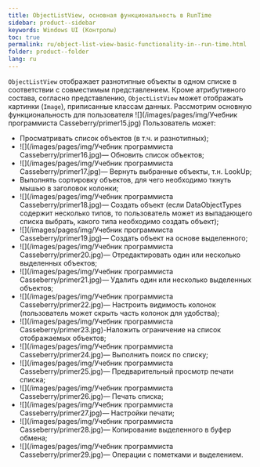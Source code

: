 ```yaml
---
title: ObjectListView, основная функциональность в RunTime
sidebar: product--sidebar
keywords: Windows UI (Контролы)
toc: true
permalink: ru/object-list-view-basic-functionality-in--run-time.html
folder: product--folder
lang: ru
---
```


`ObjectListView` отображает разнотипные объекты в одном списке в соответствии с совместимым представлением. Кроме атрибутивного состава, согласно представлению, `ObjectListView` может отображать картинки (`Image`), приписанные классам данных.
Рассмотрим основную функциональность для пользователя
![](/images/pages/img/Учебник программиста Casseberry/primer15.jpg)
Пользователь может:
* Просматривать список объектов (в т.ч. и разнотипных);
* ![](/images/pages/img/Учебник программиста Casseberry/primer16.jpg)— Обновить список объектов;
* ![](/images/pages/img/Учебник программиста Casseberry/primer17.jpg)— Вернуть выбранные объекты, т.н. LookUp;
*  Выполнять сортировку объектов, для чего необходимо ткнуть мышью в заголовок колонки;
* ![](/images/pages/img/Учебник программиста Casseberry/primer18.jpg)— Создать объект (если DataObjectTypes содержит несколько типов, то пользователь может из выпадающего списка выбрать, какого типа необходимо создать объект);
* ![](/images/pages/img/Учебник программиста Casseberry/primer19.jpg)— Создать объект на основе выделенного;
* ![](/images/pages/img/Учебник программиста Casseberry/primer20.jpg)— Отредактировать один или несколько выделенных объектов;
* ![](/images/pages/img/Учебник программиста Casseberry/primer21.jpg)— Удалить один или несколько выделенных объектов;
* ![](/images/pages/img/Учебник программиста Casseberry/primer22.jpg)— Настроить видимость колонок (пользователь может скрыть часть колонок для удобства);
* ![](/images/pages/img/Учебник программиста Casseberry/primer23.jpg)-Наложить ограничение на список отображаемых объектов;
* ![](/images/pages/img/Учебник программиста Casseberry/primer24.jpg)— Выполнить поиск по списку;
* ![](/images/pages/img/Учебник программиста Casseberry/primer25.jpg)— Предварительный просмотр печати списка;
* ![](/images/pages/img/Учебник программиста Casseberry/primer26.jpg)— Печать списка;
* ![](/images/pages/img/Учебник программиста Casseberry/primer27.jpg)— Настройки печати;
* ![](/images/pages/img/Учебник программиста Casseberry/primer28.jpg)— Копирование выделенного в буфер обмена;
* ![](/images/pages/img/Учебник программиста Casseberry/primer29.jpg)— Операции с пометками и выделением.

 

